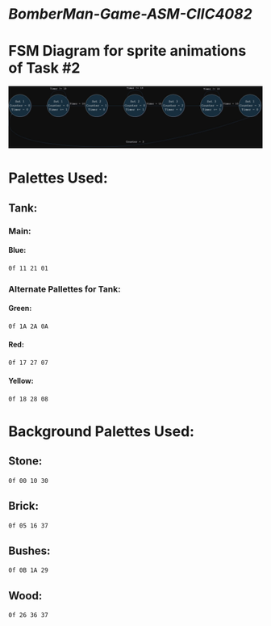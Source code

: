 *BomberMan-Game-ASM-CIIC4082*
==========

# FSM Diagram for sprite animations of Task #2

![Example Image](Extras/FSM_Diagram.jpg)

# Palettes Used:
## Tank:
### Main:
#### Blue:
```asm
0f 11 21 01
```
### Alternate Pallettes for Tank:
#### Green:
```asm
0f 1A 2A 0A
```
#### Red:
```asm
0f 17 27 07
```
#### Yellow:
```asm
0f 18 28 08
```

# Background Palettes Used:
## Stone:
```asm
0f 00 10 30
```

## Brick:
```asm
0f 05 16 37
```

## Bushes:
```asm
0f 0B 1A 29
```

## Wood:
```asm
0f 26 36 37
```
